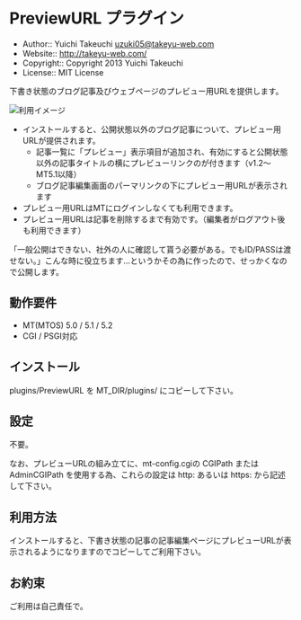 PreviewURL プラグイン
===========

* Author:: Yuichi Takeuchi <uzuki05@takeyu-web.com>
* Website:: http://takeyu-web.com/
* Copyright:: Copyright 2013 Yuichi Takeuchi
* License:: MIT License

下書き状態のブログ記事及びウェブページのプレビュー用URLを提供します。

![利用イメージ](https://raw.github.com/uzuki05/mt-plugin-previewurl/master/PreviewURL1.png)

* インストールすると、公開状態以外のブログ記事について、プレビュー用URLが提供されます。
  * 記事一覧に「プレビュー」表示項目が追加され、有効にすると公開状態以外の記事タイトルの横にプレビューリンクのが付きます（v1.2～ MT5.1以降）
  * ブログ記事編集画面のパーマリンクの下にプレビュー用URLが表示されます
* プレビュー用URLはMTにログインしなくても利用できます。
* プレビュー用URLは記事を削除するまで有効です。（編集者がログアウト後も利用できます）

「一般公開はできない、社外の人に確認して貰う必要がある。でもID/PASSは渡せない。」こんな時に役立ちます…というかその為に作ったので、せっかくなので公開します。

動作要件
-----------

* MT(MTOS) 5.0 / 5.1 / 5.2
* CGI / PSGI対応

インストール
-----------

plugins/PreviewURL を MT_DIR/plugins/ にコピーして下さい。

設定
-----------

不要。

なお、プレビューURLの組み立てに、mt-config.cgiの CGIPath または AdminCGIPath を使用する為、これらの設定は http: あるいは https: から記述して下さい。

利用方法
-----------

インストールすると、下書き状態の記事の記事編集ページにプレビューURLが表示されるようになりますのでコピーしてご利用下さい。

お約束
-----------

ご利用は自己責任で。
